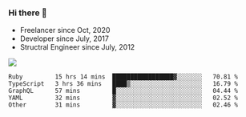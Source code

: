 ### Hi there 👋

- Freelancer since Oct, 2020
- Developer since July, 2017
- Structral Engineer since July, 2012

<img src="https://github-readme-stats.vercel.app/api?username=an-lee&show_icons=true&icon_color=0366d6&text_color=24292e&bg_color=ffffff&hide_title=true" />

<!--START_SECTION:waka-->
```text
Ruby         15 hrs 14 mins  █████████████████▓░░░░░░░   70.81 % 
TypeScript   3 hrs 36 mins   ████▒░░░░░░░░░░░░░░░░░░░░   16.79 % 
GraphQL      57 mins         █░░░░░░░░░░░░░░░░░░░░░░░░   04.44 % 
YAML         32 mins         ▓░░░░░░░░░░░░░░░░░░░░░░░░   02.52 % 
Other        31 mins         ▓░░░░░░░░░░░░░░░░░░░░░░░░   02.46 % 
```
<!--END_SECTION:waka-->

